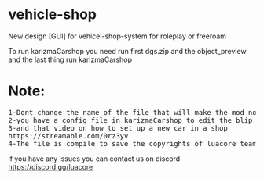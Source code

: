 # vehicle-shop
New design [GUI] for vehicel-shop-system for roleplay or freeroam

To run karizmaCarshop you need run first dgs.zip and the object_preview and the last thing run karizmaCarshop

# Note:
<pre>
1-Dont change the name of the file that will make the mod not work 
2-you have a config file in karizmaCarshop to edit the blip pos and the color 
3-and that video on how to set up a new car in a shop
https://streamable.com/0rz3yv
4-The file is compile to save the copyrights of luacore team</pre>


if you have any issues you can contact us on discord
https://discord.gg/luacore
